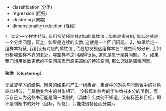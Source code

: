 
- classification (分类)
- regression (回归)
- clustering (聚类)
- dimensionality reduction (降维)

1，给定一个样本特征, 我们希望预测其对应的属性值 , 如果是离散的, 那么这就是一个分类问题，反之，如果是连续的实数, 这就是一个回归问题。
2，如果给定一组样本特征, 我们没有对应的属性值 , 而是想发掘这组样本在二维空间的分布, 比如分析哪些样本靠的更近，哪些样本之间离得很远, 这就是属于聚类问题。
3，如果我们想用维数更低的子空间来表示原来高维的特征空间, 那么这就是降维问题。


#### 聚类（clustering）
无监督学习的结果。聚类的结果将产生一组集合，集合中的对象与同集合中的对象彼此相似，与其他集合中的对象相异。
没有标准参考的学生给书本分的类别，表示自己认为这些书可能是同一类别的（具体什么类别不知道，没有标签和目标，即不是判断书的好坏（目标，标签），只能凭借特征而分类）。

